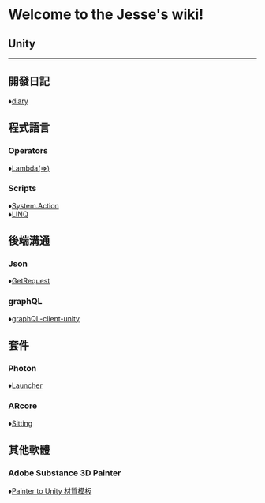 # Welcome to the Jesse's wiki!  
## Unity  
  
***  
  
## 開發日記  
♦[diary](/Wiki/開發日記/diary.md/)  
  
  
## 程式語言  
### Operators  
♦[Lambda(=>)](/Wiki/程式語言/Lambda.md/)  
  
### Scripts 
♦[System.Action](/Wiki/Scripts/System.Action.md/)  
♦[LINQ](/Wiki/Scripts/LINQ.md/)
  
  
## 後端溝通  
### Json   
♦[GetRequest](/Wiki/後端溝通/Json/GetRequest.md/)  
### graphQL  
♦[graphQL-client-unity](/Wiki/後端溝通/graphQL/graphQL-client-unity.md/)  
  
  
## 套件  
### Photon  
♦[Launcher](/Wiki/套件/Photon/Launcher.md/)  
### ARcore  
♦[Sitting](/Wiki/套件/ARcore/Sitting.md/)  
  
  
  
## 其他軟體  
### Adobe Substance 3D Painter  
♦[Painter to Unity 材質模板](/Wiki/其他軟體/AdobeSubstance3DPainter/AdobeSubstance3DPainter.md/)  
